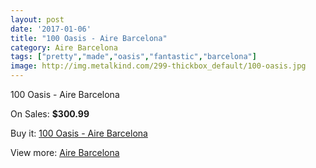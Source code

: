 ```yaml
---
layout: post
date: '2017-01-06'
title: "100 Oasis - Aire Barcelona"
category: Aire Barcelona
tags: ["pretty","made","oasis","fantastic","barcelona"]
image: http://img.metalkind.com/299-thickbox_default/100-oasis.jpg
---
```

100 Oasis - Aire Barcelona

On Sales: **$300.99**
<a href="https://www.metalkind.com/en/aire-barcelona/178-100-oasis.html"><amp-img layout="responsive" width="600" height="600" src="//img.metalkind.com/299-thickbox_default/100-oasis.jpg" alt="100 Oasis - Aire Barcelona 0" /></a>
<a href="https://www.metalkind.com/en/aire-barcelona/178-100-oasis.html"><amp-img layout="responsive" width="600" height="600" src="//img.metalkind.com/300-thickbox_default/100-oasis.jpg" alt="100 Oasis - Aire Barcelona 1" /></a>
<a href="https://www.metalkind.com/en/aire-barcelona/178-100-oasis.html"><amp-img layout="responsive" width="600" height="600" src="//img.metalkind.com/301-thickbox_default/100-oasis.jpg" alt="100 Oasis - Aire Barcelona 2" /></a>

Buy it: [100 Oasis - Aire Barcelona](https://www.metalkind.com/en/aire-barcelona/178-100-oasis.html "100 Oasis - Aire Barcelona")

View more: [Aire Barcelona](https://www.metalkind.com/en/5-aire-barcelona "Aire Barcelona")